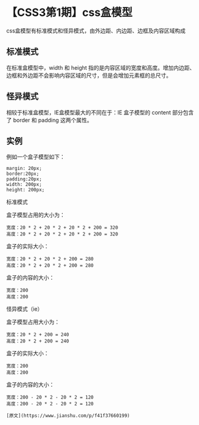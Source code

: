 # 【CSS3第1期】css盒模型

css盒模型有标准模式和怪异模式，由外边距、内边距、边框及内容区域构成

## 标准模式

在标准盒模型中，width 和 height 指的是内容区域的宽度和高度。增加内边距、边框和外边距不会影响内容区域的尺寸，但是会增加元素框的总尺寸。

## 怪异模式

相较于标准盒模型，IE盒模型最大的不同在于：IE 盒子模型的 content 部分包含了 border 和 padding 这两个属性。


## 实例

例如一个盒子模型如下：
```
margin: 20px;
border:20px;
padding:20px;
width: 200px;
height: 200px;
```
标准模式

盒子模型占用的大小为：

```
宽度：20 * 2 + 20 * 2 + 20 * 2 + 200 = 320
高度：20 * 2 + 20 * 2 + 20 * 2 + 200 = 320
```
盒子的实际大小： 

```
宽度：20 * 2 + 20 * 2 + 200 = 280
高度：20 * 2 + 20 * 2 + 200 = 280
```
盒子的内容的大小：
```
宽度：200
高度：200
```

怪异模式（ie）

盒子模型占用大小为：

```
宽度：20 * 2 + 200 = 240
高度：20 * 2 + 200 = 240
```

盒子的实际大小：

```
宽度：200
高度：200
```
盒子的内容的大小：
```
宽度：200 - 20 * 2 - 20 * 2 = 120
高度：200 - 20 * 2 - 20 * 2 = 120

[原文](https://www.jianshu.com/p/f41f37660199)